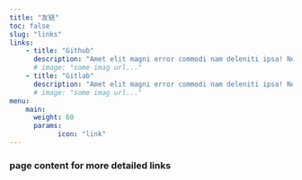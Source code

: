 ```yaml
---
title: "友链"
toc: false
slug: "links"
links:
    - title: "Github"
      description: "Amet elit magni error commodi nam deleniti ipsa! Nemo illo nulla consequuntur accusamus doloremque. Officiis ipsum quidem harum delectus nostrum? Accusantium dignissimos porro minus eligendi neque Nesciunt sequi itaque optio."
      # image: "some imag url..."
    - title: "Gitlab"
      description: "Amet elit magni error commodi nam deleniti ipsa! Nemo illo nulla consequuntur accusamus doloremque. Officiis ipsum quidem harum delectus nostrum? Accusantium dignissimos porro minus eligendi neque Nesciunt sequi itaque optio."
      # image: "some imag url..."
menu:
    main:
      weight: 60
      params:
            icon: "link"
---
```


### page content for more detailed links

